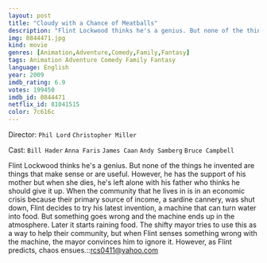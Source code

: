 ```yaml
---
layout: post
title: "Cloudy with a Chance of Meatballs"
description: "Flint Lockwood thinks he's a genius. But none of the things he invented are things that make sense or are useful. However, he has the support of his mother but when she dies, he's left alone with his father who thinks he should give it up. When the community that he lives in is in an economic crisis because their primary source of income, a sardine cannery, was shut down, Flint decides to try his latest invention, a machine that can turn water into food. But .."
img: 0844471.jpg
kind: movie
genres: [Animation,Adventure,Comedy,Family,Fantasy]
tags: Animation Adventure Comedy Family Fantasy 
language: English
year: 2009
imdb_rating: 6.9
votes: 199450
imdb_id: 0844471
netflix_id: 81041515
color: 7c616c
---
```

Director: `Phil Lord` `Christopher Miller`  

Cast: `Bill Hader` `Anna Faris` `James Caan` `Andy Samberg` `Bruce Campbell` 

Flint Lockwood thinks he's a genius. But none of the things he invented are things that make sense or are useful. However, he has the support of his mother but when she dies, he's left alone with his father who thinks he should give it up. When the community that he lives in is in an economic crisis because their primary source of income, a sardine cannery, was shut down, Flint decides to try his latest invention, a machine that can turn water into food. But something goes wrong and the machine ends up in the atmosphere. Later it starts raining food. The shifty mayor tries to use this as a way to help their community, but when Flint senses something wrong with the machine, the mayor convinces him to ignore it. However, as Flint predicts, chaos ensues.::rcs0411@yahoo.com